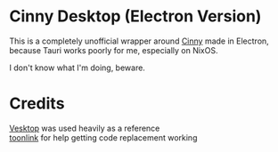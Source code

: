 # Cinny Desktop (Electron Version)

This is a completely unofficial wrapper around [Cinny](https://github.com/cinnyapp/cinny) made in Electron,
because Tauri works poorly for me, especially on NixOS.

I don't know what I'm doing, beware.

# Credits

[Vesktop](https://github.com/Vencord/Vesktop) was used heavily as a reference  
[toonlink](https://github.com/twnlink) for help getting code replacement working